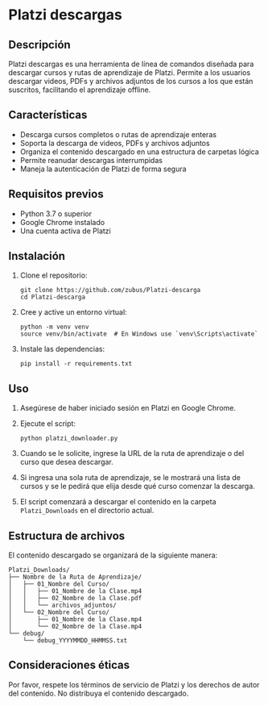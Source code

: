 # Platzi descargas

## Descripción

Platzi descargas es una herramienta de línea de comandos diseñada para descargar cursos y rutas de aprendizaje de Platzi. Permite a los usuarios descargar videos, PDFs y archivos adjuntos de los cursos a los que están suscritos, facilitando el aprendizaje offline.

## Características

- Descarga cursos completos o rutas de aprendizaje enteras
- Soporta la descarga de videos, PDFs y archivos adjuntos
- Organiza el contenido descargado en una estructura de carpetas lógica
- Permite reanudar descargas interrumpidas
- Maneja la autenticación de Platzi de forma segura

## Requisitos previos

- Python 3.7 o superior
- Google Chrome instalado
- Una cuenta activa de Platzi

## Instalación

1. Clone el repositorio:
   ```
   git clone https://github.com/zubus/Platzi-descarga
   cd Platzi-descarga
   ```

2. Cree y active un entorno virtual:
   ```
   python -m venv venv
   source venv/bin/activate  # En Windows use `venv\Scripts\activate`
   ```

3. Instale las dependencias:
   ```
   pip install -r requirements.txt
   ```

## Uso

1. Asegúrese de haber iniciado sesión en Platzi en Google Chrome.

2. Ejecute el script:
   ```
   python platzi_downloader.py
   ```

3. Cuando se le solicite, ingrese la URL de la ruta de aprendizaje o del curso que desea descargar.

4. Si ingresa una sola ruta de aprendizaje, se le mostrará una lista de cursos y se le pedirá que elija desde qué curso comenzar la descarga.

5. El script comenzará a descargar el contenido en la carpeta `Platzi_Downloads` en el directorio actual.

## Estructura de archivos

El contenido descargado se organizará de la siguiente manera:

```
Platzi_Downloads/
├── Nombre de la Ruta de Aprendizaje/
│   ├── 01_Nombre del Curso/
│   │   ├── 01_Nombre de la Clase.mp4
│   │   ├── 02_Nombre de la Clase.pdf
│   │   └── archivos_adjuntos/
│   └── 02_Nombre del Curso/
│       ├── 01_Nombre de la Clase.mp4
│       └── 02_Nombre de la Clase.mp4
└── debug/
    └── debug_YYYYMMDD_HHMMSS.txt
```

## Consideraciones éticas

Por favor, respete los términos de servicio de Platzi y los derechos de autor del contenido. No distribuya el contenido descargado.
